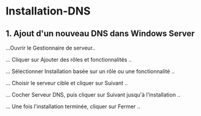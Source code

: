 # Installation-DNS

## 1. Ajout d'un nouveau DNS dans Windows Server
...Ouvrir le Gestionnaire de serveur..

... Cliquer sur Ajouter des rôles et fonctionnalités ..

... Sélectionner Installation basée sur un rôle ou une fonctionnalité ..

... Choisir le serveur cible et cliquer sur Suivant ..

... Cocher Serveur DNS, puis cliquer sur Suivant jusqu'à l'installation ..

... Une fois l'installation terminée, cliquer sur Fermer ..
